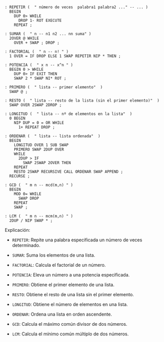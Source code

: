 ```forth

: REPETIR (  " número de veces  palabra1 palabra2 ..." -- ... )
  BEGIN
    DUP 0> WHILE
      DROP 1- ROT EXECUTE
    REPEAT ;

: SUMAR (  " n -- n1 n2 ... nn suma" )
  2OVER @ WHILE
    OVER + SWAP ; DROP ;

: FACTORIAL (  " n -- n! " )
  1 OVER = IF DROP ELSE 1 SWAP REPETIR NIP * THEN ;

: POTENCIA (  " x n -- x^n " )
  BEGIN 0 > WHILE
    DUP 0> IF EXIT THEN
    SWAP 2 * SWAP NI* ROT ;

: PRIMERO (  " lista -- primer elemento"  )
  SWAP @ ;

: RESTO (  " lista -- resto de la lista (sin el primer elemento)"  )
  SWAP OVER 2SWAP 2DROP ;

: LONGITUD (  " lista -- nº de elementos en la lista"  )
  0 BEGIN
    NIP DUP = 0 = OR WHILE
      1+ REPEAT DROP ;

: ORDENAR (  " lista -- lista ordenada"  )
  BEGIN
    LONGITUD OVER 1 SUB SWAP
    PRIMERO SWAP 2DUP OVER
    WHILE
      2DUP > IF
        SWAP 2SWAP 2OVER THEN
    REPEAT
    RESTO 2SWAP RECURSIVE CALL ORDENAR SWAP APPEND ;
  RECURSE ;

: GCD (  " m n -- mcd(m,n) " )
  BEGIN
    MOD 0= WHILE
      SWAP DROP
    REPEAT
    SWAP ;

: LCM (  " m n -- mcm(m,n) " )
  2DUP / NIP SWAP * ;

```

Explicación:

- `REPETIR`: Repite una palabra especificada un número de veces determinado.

- `SUMAR`: Suma los elementos de una lista.

- `FACTORIAL`: Calcula el factorial de un número.

- `POTENCIA`: Eleva un número a una potencia especificada.

- `PRIMERO`: Obtiene el primer elemento de una lista.

- `RESTO`: Obtiene el resto de una lista sin el primer elemento.

- `LONGITUD`: Obtiene el número de elementos en una lista.

- `ORDENAR`: Ordena una lista en orden ascendente.

- `GCD`: Calcula el máximo común divisor de dos números.

- `LCM`: Calcula el mínimo común múltiplo de dos números.